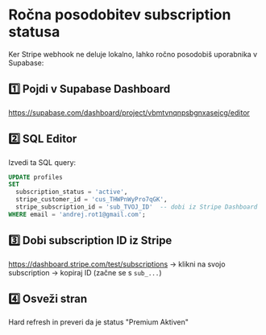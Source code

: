 # Ročna posodobitev subscription statusa

Ker Stripe webhook ne deluje lokalno, lahko ročno posodobiš uporabnika v Supabase:

## 1️⃣ Pojdi v Supabase Dashboard
https://supabase.com/dashboard/project/vbmtvnqnpsbgnxasejcg/editor

## 2️⃣ SQL Editor
Izvedi ta SQL query:

```sql
UPDATE profiles
SET 
  subscription_status = 'active',
  stripe_customer_id = 'cus_THWPnWyPro7qGK',
  stripe_subscription_id = 'sub_TVOJ_ID'  -- dobi iz Stripe Dashboard
WHERE email = 'andrej.rot1@gmail.com';
```

## 3️⃣ Dobi subscription ID iz Stripe
https://dashboard.stripe.com/test/subscriptions
→ klikni na svojo subscription
→ kopiraj ID (začne se s `sub_...`)

## 4️⃣ Osveži stran
Hard refresh in preveri da je status "Premium Aktiven"

